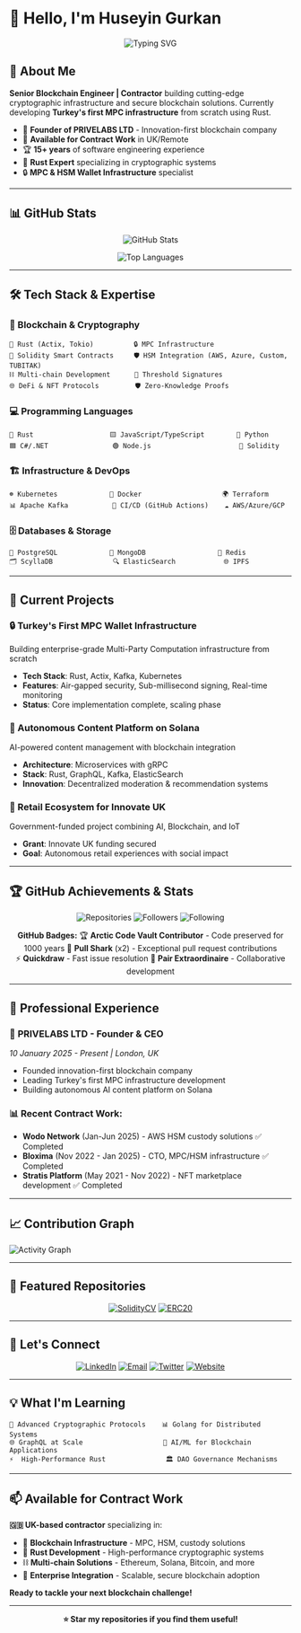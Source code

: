 # 👋 Hello, I'm Huseyin Gurkan

<div align="center">

![Typing SVG](https://readme-typing-svg.herokuapp.com?font=Fira+Code&weight=500&size=28&pause=1000&color=2196F3&center=true&vCenter=true&width=600&lines=Senior+Blockchain+Engineer;Contractor+%7C+MPC+%26+HSM+Expert;Rust+%26+Node.js+Specialist;Building+Turkey's+First+MPC+Infrastructure)

</div>

## 🚀 About Me

**Senior Blockchain Engineer | Contractor** building cutting-edge cryptographic infrastructure and secure blockchain solutions. Currently developing **Turkey's first MPC infrastructure** from scratch using Rust.

- 🔐 **Founder of PRIVELABS LTD** - Innovation-first blockchain company
- 💼 **Available for Contract Work** in UK/Remote
- 🏆 **15+ years** of software engineering experience
- 🦀 **Rust Expert** specializing in cryptographic systems
- 🔒 **MPC & HSM Wallet Infrastructure** specialist

---

## 📊 GitHub Stats

<div align="center">

![GitHub Stats](https://github-readme-stats.vercel.app/api?username=hu53yin&show_icons=true&theme=tokyonight&hide_border=true&count_private=true)

![Top Languages](https://github-readme-stats.vercel.app/api/top-langs/?username=hu53yin&layout=compact&theme=tokyonight&hide_border=true&langs_count=8)

</div>

---

## 🛠️ Tech Stack & Expertise

### 🔐 Blockchain & Cryptography
```
🦀 Rust (Actix, Tokio)          🔒 MPC Infrastructure
📜 Solidity Smart Contracts     🛡️ HSM Integration (AWS, Azure, Custom, TUBITAK)
⛓️ Multi-chain Development      🔐 Threshold Signatures
🌐 DeFi & NFT Protocols         🛡️ Zero-Knowledge Proofs
```

### 💻 Programming Languages
```
🦀 Rust                   🟨 JavaScript/TypeScript        🐍 Python
🟦 C#/.NET                🟢 Node.js                      📜 Solidity
```

### 🏗️ Infrastructure & DevOps
```
☸️ Kubernetes             🐳 Docker                    🌍 Terraform
📊 Apache Kafka           🔄 CI/CD (GitHub Actions)    ☁️ AWS/Azure/GCP
```

### 🗄️ Databases & Storage
```
🐘 PostgreSQL             🍃 MongoDB                  🔴 Redis
🗂️ ScyllaDB               🔍 ElasticSearch            🌐 IPFS
```

---

## 🎯 Current Projects

### 🔒 Turkey's First MPC Wallet Infrastructure
Building enterprise-grade Multi-Party Computation infrastructure from scratch
- **Tech Stack**: Rust, Actix, Kafka, Kubernetes
- **Features**: Air-gapped security, Sub-millisecond signing, Real-time monitoring
- **Status**: Core implementation complete, scaling phase

### 🤖 Autonomous Content Platform on Solana
AI-powered content management with blockchain integration
- **Architecture**: Microservices with gRPC
- **Stack**: Rust, GraphQL, Kafka, ElasticSearch
- **Innovation**: Decentralized moderation & recommendation systems

### 🏪 Retail Ecosystem for Innovate UK
Government-funded project combining AI, Blockchain, and IoT
- **Grant**: Innovate UK funding secured
- **Goal**: Autonomous retail experiences with social impact

---

## 🏆 GitHub Achievements & Stats

<div align="center">

![Repositories](https://img.shields.io/badge/Repositories-73-blue?style=for-the-badge&logo=github)
![Followers](https://img.shields.io/badge/Followers-142-green?style=for-the-badge&logo=github)
![Following](https://img.shields.io/badge/Following-258-orange?style=for-the-badge&logo=github)

**GitHub Badges:**
🏆 **Arctic Code Vault Contributor** - Code preserved for 1000 years
🦈 **Pull Shark** (x2) - Exceptional pull request contributions  
⚡ **Quickdraw** - Fast issue resolution
👥 **Pair Extraordinaire** - Collaborative development

</div>

---

## 💼 Professional Experience

### 🏢 **PRIVELABS LTD** - Founder & CEO
*10 January 2025 - Present | London, UK*
- Founded innovation-first blockchain company
- Leading Turkey's first MPC infrastructure development
- Building autonomous AI content platform on Solana

### 📊 **Recent Contract Work:**
- **Wodo Network** (Jan-Jun 2025) - AWS HSM custody solutions ✅ Completed
- **Bloxima** (Nov 2022 - Jan 2025) - CTO, MPC/HSM infrastructure ✅ Completed
- **Stratis Platform** (May 2021 - Nov 2022) - NFT marketplace development ✅ Completed

---

## 📈 Contribution Graph

![Activity Graph](https://github-readme-activity-graph.vercel.app/graph?username=hu53yin&theme=tokyo-night&hide_border=true)

---

## 🌟 Featured Repositories

<div align="center">

[![SolidityCV](https://github-readme-stats.vercel.app/api/pin/?username=hu53yin&repo=SolidityCV&theme=tokyonight&hide_border=true)](https://github.com/hu53yin/SolidityCV)
[![ERC20](https://github-readme-stats.vercel.app/api/pin/?username=hu53yin&repo=ERC20&theme=tokyonight&hide_border=true)](https://github.com/hu53yin/ERC20)

</div>

---

## 🤝 Let's Connect

<div align="center">

[![LinkedIn](https://img.shields.io/badge/LinkedIn-0077B5?style=for-the-badge&logo=linkedin&logoColor=white)](https://linkedin.com/in/huseyingurkan)
[![Email](https://img.shields.io/badge/Email-D14836?style=for-the-badge&logo=gmail&logoColor=white)](mailto:huseyingurkan@gmail.com)
[![Twitter](https://img.shields.io/badge/Twitter-1DA1F2?style=for-the-badge&logo=twitter&logoColor=white)](https://twitter.com/huseyingurkan)
[![Website](https://img.shields.io/badge/Website-000000?style=for-the-badge&logo=About.me&logoColor=white)](https://privelabs.co.uk)

</div>

---

## 💡 What I'm Learning

```
🔗 Advanced Cryptographic Protocols    📊 Golang for Distributed Systems
🌐 GraphQL at Scale                    🤖 AI/ML for Blockchain Applications  
⚡  High-Performance Rust               🏛️ DAO Governance Mechanisms
```

---

## 📫 Available for Contract Work

**🇬🇧 UK-based contractor** specializing in:
- 🔐 **Blockchain Infrastructure** - MPC, HSM, custody solutions
- 🦀 **Rust Development** - High-performance cryptographic systems  
- ⛓️ **Multi-chain Solutions** - Ethereum, Solana, Bitcoin, and more
- 🏢 **Enterprise Integration** - Scalable, secure blockchain adoption

**Ready to tackle your next blockchain challenge!**

---

<div align="center">

**⭐ Star my repositories if you find them useful!**

</div>

